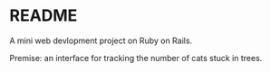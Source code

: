 # README

A mini web devlopment project on Ruby on Rails.

Premise: an interface for tracking the number of cats stuck in trees.
